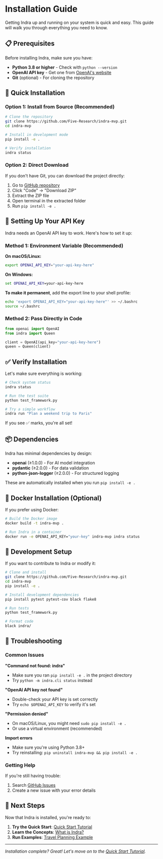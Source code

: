# Installation Guide

Getting Indra up and running on your system is quick and easy. This guide will walk you through everything you need to know.

## 📋 Prerequisites

Before installing Indra, make sure you have:

- **Python 3.8 or higher** - Check with `python --version`
- **OpenAI API key** - Get one from [OpenAI's website](https://platform.openai.com/api-keys)
- **Git** (optional) - For cloning the repository

## 🚀 Quick Installation

### Option 1: Install from Source (Recommended)

```bash
# Clone the repository
git clone https://github.com/Five-Research/indra-mvp.git
cd indra-mvp

# Install in development mode
pip install -e .

# Verify installation
indra status
```

### Option 2: Direct Download

If you don't have Git, you can download the project directly:

1. Go to [GitHub repository](https://github.com/Five-Research/indra-mvp)
2. Click "Code" → "Download ZIP"
3. Extract the ZIP file
4. Open terminal in the extracted folder
5. Run `pip install -e .`

## 🔑 Setting Up Your API Key

Indra needs an OpenAI API key to work. Here's how to set it up:

### Method 1: Environment Variable (Recommended)

**On macOS/Linux:**
```bash
export OPENAI_API_KEY="your-api-key-here"
```

**On Windows:**
```cmd
set OPENAI_API_KEY=your-api-key-here
```

**To make it permanent**, add the export line to your shell profile:
```bash
echo 'export OPENAI_API_KEY="your-api-key-here"' >> ~/.bashrc
source ~/.bashrc
```

### Method 2: Pass Directly in Code

```python
from openai import OpenAI
from indra import Queen

client = OpenAI(api_key="your-api-key-here")
queen = Queen(client)
```

## ✅ Verify Installation

Let's make sure everything is working:

```bash
# Check system status
indra status

# Run the test suite
python test_framework.py

# Try a simple workflow
indra run "Plan a weekend trip to Paris"
```

If you see ✅ marks, you're all set!

## 📦 Dependencies

Indra has minimal dependencies by design:

- **openai** (≥1.0.0) - For AI model integration
- **pydantic** (≥2.0.0) - For data validation
- **python-json-logger** (≥2.0.0) - For structured logging

These are automatically installed when you run `pip install -e .`

## 🐳 Docker Installation (Optional)

If you prefer using Docker:

```bash
# Build the Docker image
docker build -t indra-mvp .

# Run Indra in a container
docker run -e OPENAI_API_KEY="your-key" indra-mvp indra status
```

## 🔧 Development Setup

If you want to contribute to Indra or modify it:

```bash
# Clone and install
git clone https://github.com/Five-Research/indra-mvp.git
cd indra-mvp
pip install -e .

# Install development dependencies
pip install pytest pytest-cov black flake8

# Run tests
python test_framework.py

# Format code
black indra/
```

## 🚨 Troubleshooting

### Common Issues

**"Command not found: indra"**
- Make sure you ran `pip install -e .` in the project directory
- Try `python -m indra.cli status` instead

**"OpenAI API key not found"**
- Double-check your API key is set correctly
- Try `echo $OPENAI_API_KEY` to verify it's set

**"Permission denied"**
- On macOS/Linux, you might need `sudo pip install -e .`
- Or use a virtual environment (recommended)

**Import errors**
- Make sure you're using Python 3.8+
- Try reinstalling: `pip uninstall indra-mvp && pip install -e .`

### Getting Help

If you're still having trouble:

1. Search [GitHub Issues](https://github.com/Five-Research/indra-mvp/issues)
2. Create a new issue with your error details

## 🎯 Next Steps

Now that Indra is installed, you're ready to:

1. **Try the Quick Start**: [Quick Start Tutorial](quick-start.md)
2. **Learn the Concepts**: [What is Indra?](../core-concepts/what-is-indra.md)
3. **Run Examples**: [Travel Planning Example](../examples/travel-planning.md)

---

*Installation complete? Great! Let's move on to the [Quick Start Tutorial](quick-start.md).*